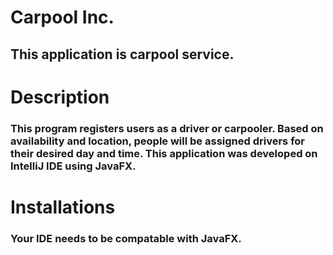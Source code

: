 # Carpool Inc.
## This application is carpool service.

# Description 
### This program registers users as a driver or carpooler. Based on availability and location, people will be assigned drivers for their desired day and time. This application was developed on IntelliJ IDE using JavaFX.

# Installations
### Your IDE needs to be compatable with JavaFX.
```
